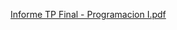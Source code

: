 [Informe TP Final - Programacion I.pdf](https://github.com/user-attachments/files/17607153/Informe.TP.Final.-.Programacion.I.pdf)
